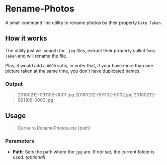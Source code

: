 # Rename-Photos

A small command line utility to rename photos by their property `Date Taken`. 

## How it works

The utility just will search for `.jpg` files, extract their property called `Date Taken` and will rename the file.  

Plus, it would add a `0000` sufix, in order that, if your have more than one picture taken at the same time, you don't have duplicated names.

### Output

> 20180212-091102-0001.jpg
> 20180212-091102-0002.jpg
> 20180212-091106-0003.jpg

## Usage

> Carneiro.RenamePhotos.exe [path]

### Parameters

* **Path**: Sets the path where the `jpg` are. If not set, the current folder is used. *(optional)*

